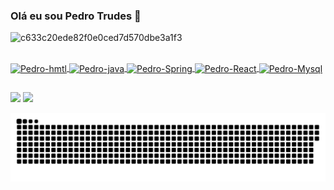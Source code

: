 ### Olá eu sou Pedro Trudes 👋  

![c633c20ede82f0e0ced7d570dbe3a1f3](https://user-images.githubusercontent.com/70382532/138322189-2db8df52-9dcb-40a0-88a8-c365466bd33d.gif)



<div align="center">
  <a href="https://github.com/pedrotrudes">
</div>

<div style="display: inline_block"><br>
 
  <img align="center" alt="Pedro-hmtl" src="https://cdn.jsdelivr.net/gh/devicons/devicon/icons/html5/html5-original-wordmark.svg" />
  <img align="center" alt="Pedro-java" src="https://cdn.jsdelivr.net/gh/devicons/devicon/icons/java/java-original.svg" />
  <img align="center" alt="Pedro-Spring" src="https://cdn.jsdelivr.net/gh/devicons/devicon/icons/spring/spring-original.svg" />
  <img align="center" alt="Pedro-React" height="30" width="40" src="https://cdn.jsdelivr.net/gh/devicons/devicon/icons/react/react-original.svg">
  <img align="center" alt="Pedro-Mysql" height="30" width="40" src="https://cdn.jsdelivr.net/gh/devicons/devicon/icons/mysql/mysql-original-wordmark.svg">

</div>
  
   ##
  
  <div> 
  <a href = "mailto:pedro.jtrudes@gmail.com"><img src="https://img.shields.io/badge/-Gmail-%23333?style=for-the-badge&logo=gmail&logoColor=white" target="_blank"></a>
  <a href="https://www.linkedin.com/in/pedrotrudes" target="_blank"><img src="https://img.shields.io/badge/-LinkedIn-%230077B5?style=for-the-badge&logo=linkedin&logoColor=white" target="_blank"></a> 

  ![Snake animation](https://github.com/PedroTrudes/pedrotrudes/blob/output/github-contribution-grid-snake.svg)
</div>
